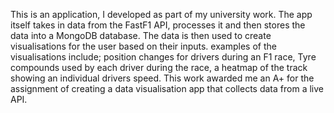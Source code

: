 This is an application, I developed as part of my university work. The app itself takes in data from the FastF1 API, processes it and then stores the data into a MongoDB database. The data is then used to create visualisations for the user based on their inputs.
examples of the visualisations include; position changes for drivers during an F1 race, Tyre compounds used by each driver during the race, a heatmap of the track showing an individual drivers speed.
This work awarded me an A+ for the assignment of creating a data visualisation app that collects data from a live API.
